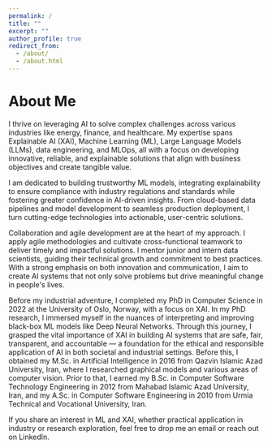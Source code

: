 ```yaml
---
permalink: /
title: ""
excerpt: ""
author_profile: true
redirect_from: 
  - /about/
  - /about.html
---
```

About Me
=====
I thrive on leveraging AI to solve complex challenges across various industries like energy, finance, and healthcare. My expertise spans Explainable AI (XAI), Machine Learning (ML), Large Language Models (LLMs), data engineering, and MLOps, all with a focus on developing innovative, reliable, and explainable solutions that align with business objectives and create tangible value.

I am dedicated to building trustworthy ML models, integrating explainability to ensure compliance with industry regulations and standards while fostering greater confidence in AI-driven insights. From cloud-based data pipelines and model development to seamless production deployment, I turn cutting-edge technologies into actionable, user-centric solutions.

Collaboration and agile development are at the heart of my approach. I apply agile methodologies and cultivate cross-functional teamwork to deliver timely and impactful solutions. I mentor junior and intern data scientists, guiding their technical growth and commitment to best practices. With a strong emphasis on both innovation and communication, I aim to create AI systems that not only solve problems but drive meaningful change in people's lives.

Before my industrial adventure, I completed my PhD in Computer Science in 2022 at the University of Oslo, Norway, with a focus on XAI. In my PhD research, I immersed myself in the nuances of interpreting and improving black-box ML models like Deep Neural Networks. Through this journey, I grasped the vital importance of XAI in building AI systems that are safe, fair, transparent, and accountable — a foundation for the ethical and responsible application of AI in both societal and industrial settings. Before this, I obtained my M.Sc. in Artificial Intelligence in 2016 from Qazvin Islamic Azad University, Iran, where I researched graphical models and various areas of computer vision. Prior to that, I earned my B.Sc. in Computer Software Technology Engineering in 2012 from Mahabad Islamic Azad University, Iran, and my A.Sc. in Computer Software Engineering in 2010 from Urmia Technical and Vocational University, Iran.

If you share an interest in ML and XAI, whether practical application in industry or research exploration, feel free to drop me an email or reach out on LinkedIn. 

